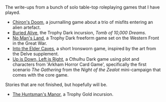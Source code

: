 The write-ups from a bunch of solo table-top roleplaying games that I have played.

* [Chiron's Doom](chirons-doom), a journalling game about a trio of misfits entering an alien artefact.
* [Buried Alive](trophy-dark-buried-alive), the Trophy Dark incursion, _Tomb of 10,000 Dreams_.
* [No Man's Land](trophy-dark-no-mans-land), a Trophy Dark freeform game set on the Western Front in the Great War.
* [Into the Elder Caves](ironsworn-delve-into-elder-caves), a short Ironsworn game, inspired by the art from the Delve supplement.
* [Up is Down, Left is Right](cthulhudark-up-is-down-left-is-right), a Cthulhu Dark game using plot and characters from 'Arkham Horror Card Game', specifically the first scenario _The Gathering_ from the _Night of the Zealot_ mini-campaign that comes with the core game.

Stories that are not finished, but hopefully will be.

* [The Huntsman's Manor](trophy-gold-huntsmans-manor), a Trophy Gold incursion.